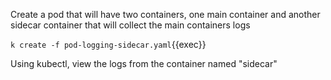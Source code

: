 Create a pod that will have two containers, one main container and another sidecar container that will collect the main containers logs

`k create -f pod-logging-sidecar.yaml`{{exec}}

Using kubectl, view the logs from the container named "sidecar"